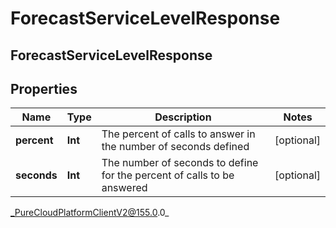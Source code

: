 # ForecastServiceLevelResponse

## ForecastServiceLevelResponse

## Properties

|Name | Type | Description | Notes|
|------------ | ------------- | ------------- | -------------|
| **percent** | **Int** | The percent of calls to answer in the number of seconds defined | [optional] |
| **seconds** | **Int** | The number of seconds to define for the percent of calls to be answered | [optional] |



_PureCloudPlatformClientV2@155.0.0_
